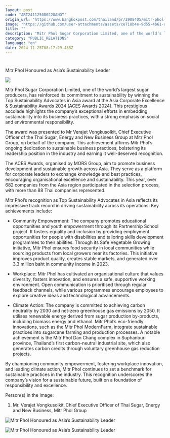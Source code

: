 ```yaml
---
layout: post
code: "ART241125080228ANOT"
origin_url: "https://www.bangkokpost.com/thailand/pr/2908405/mitr-phol-honoured-as-asias-sustainability-leader-"
image: "https://github.com/user-attachments/assets/ce718b4e-9d55-4b61-af4a-70410212b805"
title: ""
description: "Mitr Phol Sugar Corporation Limited, one of the world’s largest sugar producers, has reinforced its commitment to sustainability by winning the Top Sustainability Advocates in Asia award at the Asia Corporate Excellence & Sustainability Awards 2024 (ACES Awards 2024). This prestigious accolade highlights the company’s exceptional efforts in embedding sustainability into its business practices, with a strong emphasis on social and environmental responsibility."
category: "PUBLIC_RELATIONS"
language: "en"
date: 2024-11-25T08:17:29.435Z
---
```


# 

Mitr Phol Honoured as Asia’s Sustainability Leader

![](https://github.com/user-attachments/assets/8e052862-902b-45ad-a879-9e296d6fbd8d)

Mitr Phol Sugar Corporation Limited, one of the world’s largest sugar producers, has reinforced its commitment to sustainability by winning the Top Sustainability Advocates in Asia award at the Asia Corporate Excellence & Sustainability Awards 2024 (ACES Awards 2024). This prestigious accolade highlights the company’s exceptional efforts in embedding sustainability into its business practices, with a strong emphasis on social and environmental responsibility. 

The award was presented to Mr Verajet Vongkusolkit, Chief Executive Officer of the Thai Sugar, Energy and New Business Group at Mitr Phol Group, on behalf of the company. This achievement affirms Mitr Phol’s ongoing dedication to sustainable business practices, bolstering its leadership position in the industry and earning it well-deserved recognition. 

The ACES Awards, organised by MORS Group, aim to promote business development and sustainable growth across Asia. They serve as a platform for corporate leaders to exchange knowledge and best practices, encouraging organisational excellence and sustainability. This year, over 682 companies from the Asia region participated in the selection process, with more than 88 Thai companies represented. 

Mitr Phol’s recognition as Top Sustainability Advocates in Asia reflects its impressive track record in driving sustainability across its operations. Key achievements include: 

*   Community Empowerment: The company promotes educational opportunities and youth empowerment through its Partnership School project. It fosters equality and inclusion by providing employment opportunities for people with disabilities and tailoring skills development programmes to their abilities. Through its Safe Vegetable Growing initiative, Mitr Phol ensures food security in local communities while sourcing products from local growers near its factories. This initiative improves product quality, creates stable markets, and generated over 3.3 million baht in community income in 2023. 
    

*   Workplace: Mitr Phol has cultivated an organisational culture that values diversity, fosters innovation, and ensures a safe, supportive working environment. Open communication is prioritised through regular feedback channels, while various programmes encourage employees to explore creative ideas and technological advancements. 
    

*   Climate Action: The company is committed to achieving carbon neutrality by 2030 and net-zero greenhouse gas emissions by 2050. It utilises renewable energy derived from sugar production by-products, including biomass energy and ethanol. Mitr Phol’s eco-friendly innovations, such as the Mitr Phol ModernFarm, integrate sustainable practices into sugarcane farming and production processes. A notable achievement is the Mitr Phol Dan Chang complex in Suphanburi province, Thailand’s first carbon-neutral industrial site, which also generates carbon credits through voluntary greenhouse gas reduction projects. 
    

By championing community empowerment, fostering workplace innovation, and leading climate action, Mitr Phol continues to set a benchmark for sustainable practices in the industry. This recognition underscores the company’s vision for a sustainable future, built on a foundation of responsibility and excellence. 

Person(s) in the Image: 

1.  Mr. Verajet Vongkusolkit, Chief Executive Officer of Thai Sugar, Energy and New Business, Mitr Phol Group 
    

![Mitr Phol Honoured as Asia’s Sustainability Leader ](https://static.bangkokpost.com/media/content/20241125/5358810.jpg)

![Mitr Phol Honoured as Asia’s Sustainability Leader ](https://static.bangkokpost.com/media/content/20241125/5358815.jpg)